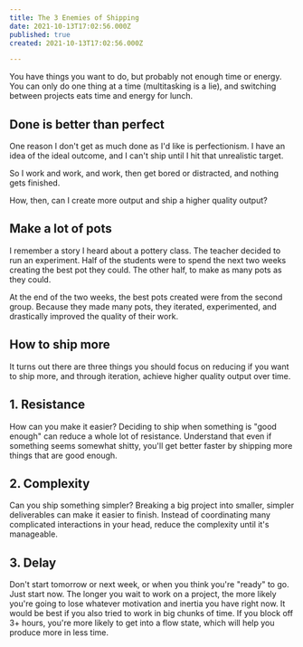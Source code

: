 ```yaml
---
title: The 3 Enemies of Shipping
date: 2021-10-13T17:02:56.000Z
published: true
created: 2021-10-13T17:02:56.000Z

---
```


You have things you want to do, but probably not enough time or energy. You can only do one thing at a time (multitasking is a lie), and switching between projects eats time and energy for lunch.

## Done is better than perfect

One reason I don't get as much done as I'd like is perfectionism. I have an idea of the ideal outcome, and I can't ship until I hit that unrealistic target.

So I work and work, and work, then get bored or distracted, and nothing gets finished.

How, then, can I create more output and ship a higher quality output?

## Make a lot of pots

I remember a story I heard about a pottery class. The teacher decided to run an experiment. Half of the students were to spend the next two weeks creating the best pot they could. The other half, to make as many pots as they could.

At the end of the two weeks, the best pots created were from the second group. Because they made many pots, they iterated, experimented, and drastically improved the quality of their work.

## How to ship more

It turns out there are three things you should focus on reducing if you want to ship more, and through iteration, achieve higher quality output over time.

## 1. Resistance

How can you make it easier? Deciding to ship when something is "good enough" can reduce a whole lot of resistance. Understand that even if something seems somewhat shitty, you'll get better faster by shipping more things that are good enough.

## 2. Complexity

Can you ship something simpler? Breaking a big project into smaller, simpler deliverables can make it easier to finish. Instead of coordinating many complicated interactions in your head, reduce the complexity until it's manageable.

## 3. Delay

Don't start tomorrow or next week, or when you think you're "ready" to go. Just start now. The longer you wait to work on a project, the more likely you're going to lose whatever motivation and inertia you have right now. It would be best if you also tried to work in big chunks of time. If you block off 3+ hours, you're more likely to get into a flow state, which will help you produce more in less time.
